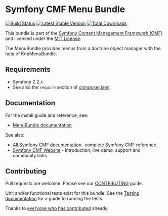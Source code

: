 # Symfony CMF Menu Bundle

[![Build Status](https://secure.travis-ci.org/symfony-cmf/MenuBundle.png)](http://travis-ci.org/symfony-cmf/MenuBundle)
[![Latest Stable Version](https://poser.pugx.org/symfony-cmf/menu-bundle/version.png)](https://packagist.org/packages/symfony-cmf/menu-bundle)
[![Total Downloads](https://poser.pugx.org/symfony-cmf/menu-bundle/d/total.png)](https://packagist.org/packages/symfony-cmf/menu-bundle)

This bundle is part of the [Symfony Content Management Framework (CMF)](http://cmf.symfony.com/)
and licensed under the [MIT License](LICENSE).

The MenuBundle provides menus from a doctrine object manager with the help of KnpMenuBundle.

## Requirements

* Symfony 2.2.x
* See also the `require` section of [composer.json](composer.json)

## Documentation

For the install guide and reference, see:

* [MenuBundle documentation](http://symfony.com/doc/master/cmf/bundles/menu.html)

See also:

* [All Symfony CMF documentation](http://symfony.com/doc/master/cmf/index.html)- complete Symfony CMF reference
* [Symfony CMF Website](http://cmf.symfony.com/) - introduction, live demo, support and community links


## Contributing

Pull requests are welcome. Please see our
[CONTRIBUTING](https://github.com/symfony-cmf/symfony-cmf/blob/master/CONTRIBUTING.md)
guide.

Unit and/or functional tests exist for this bundle. See the
[Testing documentation](http://symfony.com/doc/master/cmf/components/testing.html)
for a guide to running the tests.

Thanks to
[everyone who has contributed](https://github.com/symfony-cmf/MenuBundle/contributors) already.
